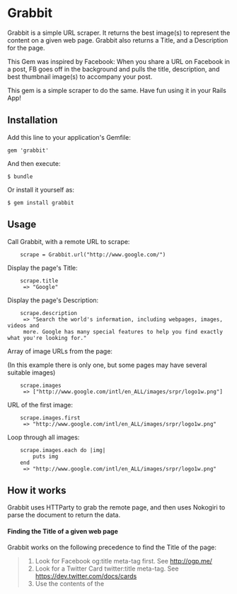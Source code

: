 # Grabbit

Grabbit is a simple URL scraper. 
It returns the best image(s) to represent the content on a given web page. 
Grabbit also returns a Title, and a Description for the page.

This Gem was inspired by Facebook: When you share a URL on Facebook in a post, FB goes off in the background and pulls the title, description, and best thumbnail image(s) to accompany your post. 

This gem is a simple scraper to do the same. Have fun using it in your Rails App!

## Installation

Add this line to your application's Gemfile:

    gem 'grabbit'

And then execute:

    $ bundle

Or install it yourself as:

    $ gem install grabbit

## Usage
		
Call Grabbit, with a remote URL to scrape:
		
		scrape = Grabbit.url("http://www.google.com/")

Display the page's Title:
		
		scrape.title 
		 => "Google"

Display the page's Description:
		
		scrape.description 
		 => "Search the world's information, including webpages, images, videos and
		 more. Google has many special features to help you find exactly what you're looking for."

Array of image URLs from the page:

(In this example there is only one, but some pages may have several suitable images)
		
		scrape.images 
		 => ["http://www.google.com/intl/en_ALL/images/srpr/logo1w.png"]
		
URL of the first image:

		scrape.images.first 
		 => "http://www.google.com/intl/en_ALL/images/srpr/logo1w.png"

Loop through all images:

		scrape.images.each do |img|
			puts img
		end
		 => "http://www.google.com/intl/en_ALL/images/srpr/logo1w.png"		 

## How it works

Grabbit uses HTTParty to grab the remote page, and then uses Nokogiri to parse the document to return the data. 

#### Finding the Title of a given web page

Grabbit works on the following precedence to find the Title of the page:

> 1. Look for Facebook og:title meta-tag first. See http://ogp.me/
> 2. Look for a Twitter Card twitter:title meta-tag. See https://dev.twitter.com/docs/cards
> 3. Use the contents of the <title> tags.
> 4. Otherwise, return a blank string.

#### Finding the Description of a web page

Grabbit works on the following precedence to find the Description of the page:

> 1. Look for Facebook og:description meta-tag first. See http://ogp.me/
> 2. Look for a Twitter Card twitter:description meta-tag. See https://dev.twitter.com/docs/cards
> 3. Use the contents of the <meta name='description'> tags.
> 4. Otherwise, return a blank string.

		



## Contributing

1. Fork it
2. Create your feature branch (`git checkout -b my-new-feature`)
3. Commit your changes (`git commit -am 'Add some feature'`)
4. Push to the branch (`git push origin my-new-feature`)
5. Create new Pull Request
